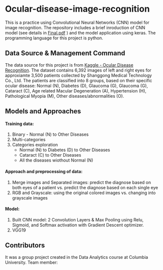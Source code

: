# Ocular-disease-image-recognition
This is a practice using Convolutional Neural Networks (CNN) model for image recognition. The repository includes a brief inroduction of CNN model (see details in  <a href='https://github.com/junglewill/Ocular-disease-image-recognition/blob/master/Final.pdf'>Final.pdf</a> ) and the model application using keras. The programming language for this project is python.

## Data Source & Management Command
The data source for this project is from <a href='https://www.kaggle.com/andrewmvd/ocular-disease-recognition-odir5k'>Kaggle - Ocular Disease Recognition</a>. The dataset contains 6,392 images of left and right eyes for approxiamte 3,500 patients collected by Shanggong Medical Technology Co., Ltd. The patients are classified into 8 groups, based on their specific ocular disease: Normal (N), Diabetes (D), Glaucoma (G), Glaucoma (G), Cataract (C), Age related Macular Degeneration (A), Hypertension (H), Pathological Myopia (M), Other diseases/abnormalities (O).

## Models and Approaches
#### Training data:
1. Binary - Normal (N) to Other Diseases
2. Multi-categories
3. Categories exploration
   * Normal (N) to Diabetes (D) to Other Diseases
   * Cataract (C) to Other Diseases
   * All the diseases wiothout Normal (N)

#### Approach and preprocessing of data:
1. Merge images and Separated images: predict the diagnose based on both eyes of a patient vs. predict the diagnose based on each single eye
2. RGB and Grayscale: using the original colored images vs. changing into grayscale images

#### Model:
1. Built CNN model: 2 Convolution Layers & Max Pooling using Relu, Sigmoid, and Softmax activation with Gradient Descent optimizer.
2. VGG19

## Contributors
It was a group project created in the Data Analytics course at Columbia University.
Team member: 


  
